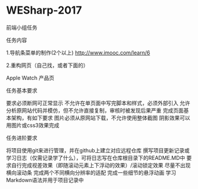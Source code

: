 # WESharp-2017
前端小组任务

任务内容

1.导航条菜单的制作(2个以上) http://www.imooc.com/learn/6

2.重构网页（自己找，或者下面的）

Apple Watch 产品页

任务基本要求

要求必须断网可正常显示
不允许在单页面中写完脚本和样式，必须外部引入
允许分析原网站代码并模仿，但不允许直接复制，审核时被发现后果严重
完成页面基本架构，有如下要求
图片必须从原网站下载，不允许使用整体截图
阴影效果可以用图片或css3效果完成

任务进阶要求

将项目使用git来进行管理，并在github上建立对应远程仓库
撰写项目更新记录或学习日志（仅需记录学了什么），可将日志写在仓库根目录下的README.MD中
要求自行完成视差效果（即随滚动元素上下浮动的效果）/滚动锁定效果
尽量不出现横向滚动条
完成两个不同横向分辨率的适配
完成一些细节的悬浮动画
学习Markdown语法并用于项目记录中

